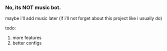### No, its NOT music bot.
maybe i'll add music later (if i'll not forget about this project like i usually do)

todo:

1. more features
2. better configs